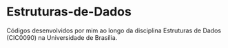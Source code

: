 # Estruturas-de-Dados
Códigos desenvolvidos por mim ao longo da disciplina Estruturas de Dados (CIC0090) na Universidade de Brasília.
